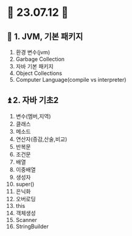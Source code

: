 # 👋 23.07.12 👋

## 🔰 1. JVM, 기본 패키지
  1. 환경 변수(jvm)
  2. Garbage Collection
  3. 자바 기본 패키지
  4. Object Collections
  5. Computer Language(compile vs interpreter)

     
## ⏫ 2. 자바 기초2
  1. 변수(멤버,지역)
  2. 클래스
  3. 메소드
  4. 연산자(증감,산술,비교)
  5. 반복문
  6. 조건문
  7. 배열
  8. 이중배열
  9. 생성자
  10. super()
  11. 은닉화
  12. 오버로딩
  13. this
  14. 객체생성
  15. Scanner
  16. StringBuilder
